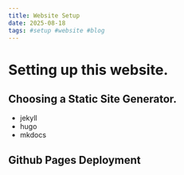 ```yaml
---
title: Website Setup
date: 2025-08-18
tags: #setup #website #blog
---
```


# Setting up this website. 

## Choosing a Static Site Generator.

- jekyll
- hugo
- mkdocs

## Github Pages Deployment